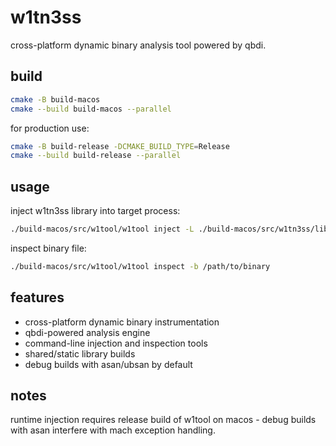 # w1tn3ss

cross-platform dynamic binary analysis tool powered by qbdi.

## build

```sh
cmake -B build-macos
cmake --build build-macos --parallel
```

for production use:
```sh
cmake -B build-release -DCMAKE_BUILD_TYPE=Release
cmake --build build-release --parallel
```

## usage

inject w1tn3ss library into target process:
```sh
./build-macos/src/w1tool/w1tool inject -L ./build-macos/src/w1tn3ss/libw1tn3ss.dylib -n target_process
```

inspect binary file:
```sh
./build-macos/src/w1tool/w1tool inspect -b /path/to/binary
```

## features

+ cross-platform dynamic binary instrumentation
+ qbdi-powered analysis engine  
+ command-line injection and inspection tools
+ shared/static library builds
+ debug builds with asan/ubsan by default

## notes

runtime injection requires release build of w1tool on macos - debug builds with asan interfere with mach exception handling.